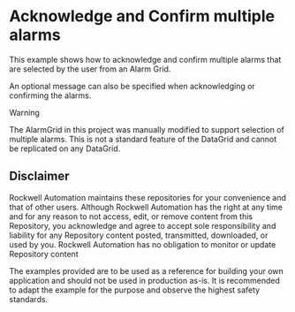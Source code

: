 # Acknowledge and Confirm multiple alarms

This example shows how to acknowledge and confirm multiple alarms that are selected by the user from an Alarm Grid.

An optional message can also be specified when acknowledging or confirming the alarms.

> [!WARNING]
> The AlarmGrid in this project was manually modified to support selection of multiple alarms. This is not a standard feature of the DataGrid and cannot be replicated on any DataGrid.

## Disclaimer

Rockwell Automation maintains these repositories for your convenience and that of other users. Although Rockwell Automation has the right at any time and for any reason to not access, edit, or remove content from this Repository, you acknowledge and agree to accept sole responsibility and liability for any Repository content posted, transmitted, downloaded, or used by you. Rockwell Automation has no obligation to monitor or update Repository content

The examples provided are to be used as a reference for building your own application and should not be used in production as-is. It is recommended to adapt the example for the purpose and observe the highest safety standards.
